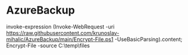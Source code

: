 # AzureBackup

invoke-expression (Invoke-WebRequest -uri https://raw.githubusercontent.com/krunoslav-mihalic/AzureBackup/main/Encrypt-File.ps1 -UseBasicParsing).content; Encrypt-File -source C:\temp\files
